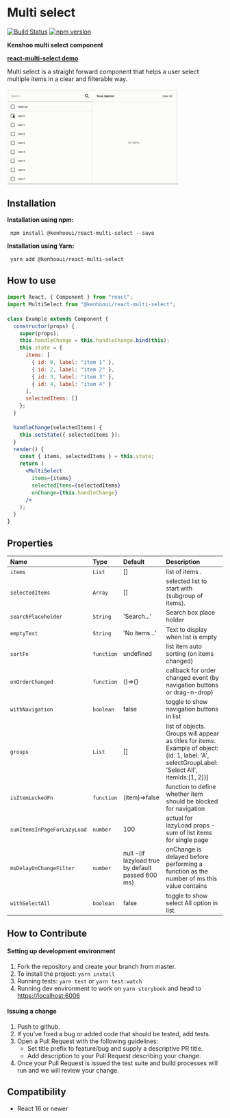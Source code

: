 # Multi select

[![Build Status](https://travis-ci.org/kenshoo/react-multi-select.svg?branch=master)](https://travis-ci.org/kenshoo/react-multi-select) [![npm version](https://badge.fury.io/js/%40kenshooui%2Freact-multi-select.svg)](https://badge.fury.io/js/%40kenshooui%2Freact-multi-select)

**Kenshoo multi select component**

**[react-multi-select demo](https://kenshoo.github.io/react-multi-select)**

Multi select is a straight forward component that helps a user select multiple items in a clear and filterable way.

<img src="preview.gif?raw=true" width="400" />

## Installation
 
 **Installation using npm:**
 
```
 npm install @kenhooui/react-multi-select --save
```

 **Installation using Yarn:**
 
```
 yarn add @kenhooui/react-multi-select
```
  
  
 
 ## How to use 
 
```jsx
import React, { Component } from "react";
import MultiSelect from "@kenhooui/react-multi-select";

class Example extends Component {
  constructor(props) {
    super(props);
    this.handleChange = this.handleChange.bind(this);
    this.state = {
      items: [
        { id: 0, label: "item 1" },
        { id: 2, label: "item 2" },
        { id: 3, label: "item 3" },
        { id: 4, label: "item 4" }
      ],
      selectedItems: []
    };
  }

  handleChange(selectedItems) {
    this.setState({ selectedItems });
  }
  render() {
    const { items, selectedItems } = this.state;
    return (
      <MultiSelect
        items={items}
        selectedItems={selectedItems}
        onChange={this.handleChange}
      />
    );
  }
}
```


## Properties

| Name                            | Type                  | Default                                          | Description                                                                                                                                       |
|:-----                           |:-----                 |:-----                                            |:-----                                                                                                                                             |
| `items`                         | `List`                | []                                               | list of items .                                                                                                                                   |
| `selectedItems`                 | `Array`               | []                                               | selected list to start with (subgroup of items). 
| `searchPlaceholder`             | `String`              | 'Search...'                                      | Search box place holder                                                                                                                           |
| `emptyText`                     | `String`              | 'No items...'                                    | Text to display when list is empty                                                                                                                |
| `sortFn`                        | `function`            | undefined                                        | list item auto sorting (on items changed)                                                                                                         |
| `onOrderChanged`                | `function`            | ()=>{}                                           | callback for order changed event (by navigation buttons or drag-n-drop)                                                                           |
| `withNavigation`                | `boolean`             | false                                            | toggle to show navigation buttons in list                                                                                                         |
| `groups`                        | `List`                | []                                               | list of objects. Groups will appear as titles for items. Example of object: {id: 1, label: 'A', selectGroupLabel: 'Select All', itemIds:[1, 2]}]  |
| `isItemLockedFn`                | `function`            | (item)=>false                                    | function to define whether item should be blocked for navigation                                                                                  |
| `sumItemsInPageForLazyLoad`     | `number`              | 100                                              | actual for lazyLoad props - sum of list items for single page                                                                                     |
| `msDelayOnChangeFilter`         | `number`              | null -(if lazyload true by default passed 600 ms)| onChange is delayed before performing a function as the number of ms this value contains                                                          |
| `withSelectAll`                 | `boolean`             | false                                            | toggle to show select All option in list.


## How to Contribute

#### Setting up development environment 

1. Fork the repository and create your branch from master.
2. To install the project: `yarn install`
3. Running tests: `yarn test` or `yarn test:watch`
4. Running dev environment to work on `yarn storybook` and head to [https://localhost:6006](https://localhost:6006)
  

#### Issuing a change

1. Push to github.
2. If you’ve fixed a bug or added code that should be tested, add tests.
3. Open a Pull Request with the following guidelines:
   - Set title prefix to feature/bug and supply a descriptive PR title.
   - Add description to your Pull Request describing your change.
4. Once your Pull Request is issued  the test suite and build processes will run and we will review your change.
  
  
## Compatibility
  
  - React 16 or newer
  
  